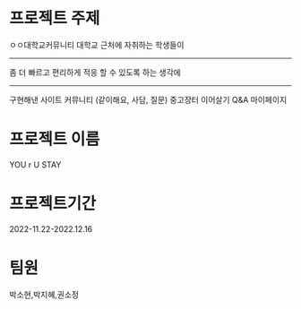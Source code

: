 # 프로젝트 주제
ㅇㅇ대학교커뮤니티
대학교 근처에 자취하는 학생들이 <hr>좀 더 빠르고 편리하게 적응 할 수 있도록 하는 생각에 <hr>구현해낸 사이트
커뮤니티 (같이해요, 사담, 질문)
중고장터
이어살기
Q&A
마이페이지
# 프로젝트 이름
YOU r U STAY
# 프로젝트기간  
2022-11.22-2022.12.16
# 팀원 
박소현,박지혜,권소정
